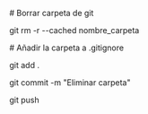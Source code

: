 \# Borrar carpeta de git



git rm -r --cached nombre\_carpeta



\# Añadir la carpeta a .gitignore



git add .



git commit -m "Eliminar carpeta"



git push

